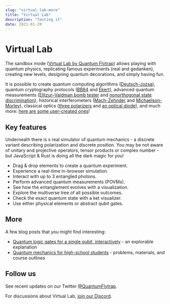 ```yaml
---
slug: "virtual-lab-more"
title: "Virtual Lab"
description: "Testing it"
date: 2021-01-20
---
```


# Virtual Lab

The sandbox mode ([Virtual Lab by Quantum Flytrap](https://lab.quantumflytrap.com)) allows playing with quantum physics, replicating famous experiments (real and gedanken), creating new levels, designing quantum decorations, and simply having fun.

It is possible to create quantum computing algorithms ([Deutsch-Jozsa](https://lab.quantumflytrap.com/lab/deutsch-jozsa)), quantum cryptography protocols ([BB84](https://lab.quantumflytrap.com/lab/bb84) and [Ekert](https://lab.quantumflytrap.com/lab/ekert-bell)), advanced quantum measurements ([Elitzur–Vaidman bomb tester](https://lab.quantumflytrap.com/lab/elitzur%E2%80%93vaidman-bomb) and [nonorthogonal state discrimination](https://lab.quantumflytrap.com/lab/nonorthogonal-state-discrimination)), historical interferometers ([Mach-Zehnder](https://lab.quantumflytrap.com/lab/mach-zehnder) and [Michaelson-Morley](https://lab.quantumflytrap.com/lab/michelson-morley)), classical optics ([three polarizers](https://lab.quantumflytrap.com/lab/three-polarizer-paradox) and [an optical diode](https://lab.quantumflytrap.com/lab/optical-diode)), and much more: [here are some user-created ones](https://lab.quantumflytrap.com/u/)!

## Key features

Underneath there is s real simulator of quantum mechanics - a discrete variant describing polarization and discrete position. You may be not aware of unitary and projective operators, tensor products or complex number - but JavaScript & Rust is doing all the dark magic for you!

- Drag & drop elements to create a quantum experiment.
- Experience a real-time in-browser simulation.
- Interact with up to 3 entangled photons.
- Perform advanced quantum measurements (POVMs).
- See how the entanglement evolves with a visualization.
- Explore the multiverse tree of all possible outcomes.
- Check the exact quantum state with a ket visualizer.
- Use either physical elements or abstract qubit gates.

## More

A few blog posts that you might find interesting:

- [Quantum logic gates for a single qubit, interactively](https://quantumflytrap.com/blog/2021/qubit-interactively/) - an explorable explanation
- [Quantum mechanics for high-school students](https://p.migdal.pl/2016/08/15/quantum-mechanics-for-high-school-students.html) - problems, materials, and course outlines

## Follow us

See recent updates on our Twitter [@QuantumFlytrap](https://twitter.com/QuantumFlytrap).

For discussions about Virtual Lab, [join our Discord](https://discord.gg/vV8yGMEeSy).
